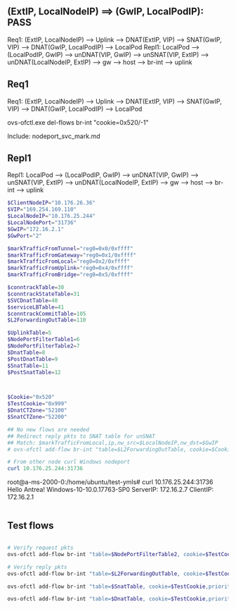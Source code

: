 ## (ExtIP, LocalNodeIP)  ==>  (GwIP, LocalPodIP): PASS

Req1: (ExtIP, LocalNodeIP)  --> Uplink --> DNAT(ExtIP, VIP) -->  SNAT(GwIP, VIP) --> DNAT(GwIP, LocalPodIP) --> LocalPod
Repl1: LocalPod --> (LocalPodIP, GwIP) --> unDNAT(VIP, GwIP) --> unSNAT(VIP, ExtIP) --> unDNAT(LocalNodeIP, ExtIP) --> gw --> host --> br-int --> uplink

## Req1

Req1: (ExtIP, LocalNodeIP)  --> Uplink --> DNAT(ExtIP, VIP) -->  SNAT(GwIP, VIP) --> DNAT(GwIP, LocalPodIP) --> LocalPod

ovs-ofctl.exe del-flows br-int "cookie=0x520/-1"

Include: nodeport_svc_mark.md

## Repl1

Repl1: LocalPod --> (LocalPodIP, GwIP) --> unDNAT(VIP, GwIP) --> unSNAT(VIP, ExtIP) --> unDNAT(LocalNodeIP, ExtIP) --> gw --> host --> br-int --> uplink

``` powershell
$ClientNodeIP="10.176.26.36"
$VIP="169.254.169.110"
$LocalNodeIP="10.176.25.244"
$LocalNodePort="31736"
$GwIP="172.16.2.1"
$GwPort="2"

$markTrafficFromTunnel="reg0=0x0/0xffff"
$markTrafficFromGateway="reg0=0x1/0xffff"
$markTrafficFromLocal="reg0=0x2/0xffff"
$markTrafficFromUplink="reg0=0x4/0xffff"
$markTrafficFromBridge="reg0=0x5/0xffff"

$conntrackTable=30
$conntrackStateTable=31
$SVCDnatTable=40
$serviceLBTable=41
$conntrackCommitTable=105
$L2ForwardingOutTable=110

$UplinkTable=5
$NodePortFilterTable1=6
$NodePortFilterTable2=7
$DnatTable=8
$PostDnatTable=9
$SnatTable=11
$PostSnatTable=12



$Cookie="0x520"
$TestCookie="0x999"
$DnatCTZone="52100"
$SnatCTZone="52200"

## No new flows are needed
## Redirect reply pkts to SNAT table for unSNAT
## Match: $markTrafficFromLocal,ip,nw_src=$LocalNodeIP,nw_dst=$GwIP
# ovs-ofctl add-flow br-int "table=$L2ForwardingOutTable, cookie=$Cookie,priority=210,$markTrafficFromLocal,ip,nw_src=$VIP  actions=resubmit(,$PostSnatTable)"

# From other node curl Windows nodeport
curl 10.176.25.244:31736

```
root@a-ms-2000-0:/home/ubuntu/test-ymls# curl 10.176.25.244:31736
Hello Antrea!
Windows-10-10.0.17763-SP0
ServerIP: 172.16.2.7
ClientIP: 172.16.2.1
```

```

## Test flows

``` powershell

# Verify request pkts
ovs-ofctl add-flow br-int "table=$NodePortFilterTable2, cookie=$TestCookie,priority=220,ip,tcp,tp_dst=$LocalNodePort,$markTrafficFromUplink,nw_src=$ClientNodeIP,nw_dst=$LocalNodeIP actions=ct(table=$DnatTable,zone=$DnatCTZone,nat)"

# Verify reply pkts
ovs-ofctl add-flow br-int "table=$L2ForwardingOutTable, cookie=$TestCookie,priority=220,$markTrafficFromLocal,ip,nw_src=$VIP,nw_dst=$GwIP  actions=ct(table=$SnatTable,zone=$SnatCTZone,nat)"

ovs-ofctl add-flow br-int "table=$SnatTable, cookie=$TestCookie,priority=220,$markTrafficFromLocal,ip,nw_src=$VIP,nw_dst=$ClientNodeIP,ct_state=-new+trk actions=ct(table=$DnatTable,zone=$DnatCTZone)"

ovs-ofctl add-flow br-int "table=$DnatTable, cookie=$TestCookie,priority=220,$markTrafficFromLocal,ip,nw_src=$LocalNodeIP,nw_dst=$ClientNodeIP,ct_state=-new+trk actions=output:$GwPort"
```

